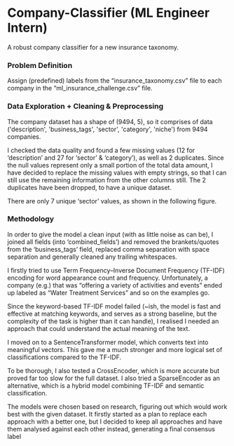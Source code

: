 # Company-Classifier (ML Engineer Intern)

A robust company classifier for a new insurance taxonomy.

### Problem Definition

Assign (predefined) labels from the “insurance_taxonomy.csv” file to each company in the “ml_insurance_challenge.csv” file.

### Data Exploration + Cleaning & Preprocessing

The company dataset has a shape of (9494, 5), so it comprises of data ('description', 'business_tags', 'sector', 'category', 'niche') from 9494 companies.

I checked the data quality and found a few missing values (12 for ‘description’ and 27 for ‘sector’ & ‘category’), as well as 2 duplicates. Since the null values represent only a small portion of the total data amount, I have decided to replace the missing values with empty strings, so that I can still use the remaining information from the other columns still. The 2 duplicates have been dropped, to have a unique dataset.

There are only 7 unique ‘sector’ values, as shown in the following figure.

### Methodology

In order to give the model a clean input (with as little noise as can be), I joined all fields (into ‘combined_fields’) and removed the brankets/quotes from the ‘business_tags’ field, replaced comma separation with space separation and generally cleaned any trailing whitespaces.

I firstly tried to use Term Frequency–Inverse Document Frequency (TF-IDF) encoding for word appearance count and frequency. Unfortunately, a company (e.g.) that was “offering a variety of activities and events” ended up labeled as “Water Treatment Services” and so on the examples go.

Since the keyword-based TF-IDF model failed  (~ish, the model is fast and effective at matching keywords, and serves as a strong baseline, but the complexity of the task is higher than it can handle), I realised I needed an approach that could understand the actual meaning of the text.

I moved on to a SentenceTransformer model, which converts text into meaningful vectors. This gave me a much stronger and more logical set of classifications compared to the TF-IDF.

To be thorough, I also tested a CrossEncoder, which is more accurate but proved far too slow for the full dataset. I also tried a SparseEncoder as an alternative, which is a hybrid model combining TF-IDF and semantic classification.

The models were chosen based on research, figuring out which would work best with the given dataset. It firstly started as a plan to replace each approach with a better one, but I decided to keep all approaches and have them analysed against each other instead, generating a final consensus label
